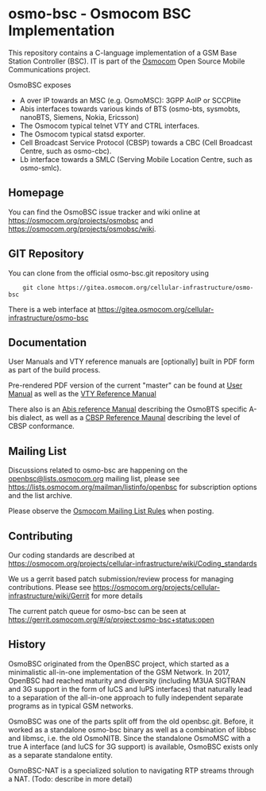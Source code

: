 osmo-bsc - Osmocom BSC Implementation
=====================================

This repository contains a C-language implementation of a GSM Base Station
Controller (BSC).  IT is part of the
[Osmocom](https://osmocom.org/) Open Source Mobile Communications
project.

OsmoBSC exposes
 * A over IP towards an MSC (e.g. OsmoMSC): 3GPP AoIP or SCCPlite
 * Abis interfaces towards various kinds of BTS (osmo-bts, sysmobts, nanoBTS, Siemens, Nokia, Ericsson)
 * The Osmocom typical telnet VTY and CTRL interfaces.
 * The Osmocom typical statsd exporter.
 * Cell Broadcast Service Protocol (CBSP) towards a CBC (Cell Broadcast Centre, such as osmo-cbc).
 * Lb interface towards a SMLC (Serving Mobile Location Centre, such as osmo-smlc).


Homepage
--------

You can find the OsmoBSC issue tracker and wiki online at
<https://osmocom.org/projects/osmobsc> and <https://osmocom.org/projects/osmobsc/wiki>.


GIT Repository
--------------

You can clone from the official osmo-bsc.git repository using

        git clone https://gitea.osmocom.org/cellular-infrastructure/osmo-bsc

There is a web interface at <https://gitea.osmocom.org/cellular-infrastructure/osmo-bsc>


Documentation
-------------

User Manuals and VTY reference manuals are [optionally] built in PDF form
as part of the build process.

Pre-rendered PDF version of the current "master" can be found at
[User Manual](https://ftp.osmocom.org/docs/latest/osmobsc-usermanual.pdf)
as well as the [VTY Reference Manual](https://ftp.osmocom.org/docs/latest/osmobsc-vty-reference.pdf)

There also is an
[Abis reference Manual](https://ftp.osmocom.org/docs/latest/osmobts-abis.pdf)
describing the OsmoBTS specific A-bis dialect, as well as a [CBSP Reference
Maunal](https://downloads.osmocom.org/docs/latest/osmobsc-cbsp.pdf)
describing the level of CBSP conformance.


Mailing List
------------

Discussions related to osmo-bsc are happening on the
openbsc@lists.osmocom.org mailing list, please see
<https://lists.osmocom.org/mailman/listinfo/openbsc> for subscription
options and the list archive.

Please observe the [Osmocom Mailing List
Rules](https://osmocom.org/projects/cellular-infrastructure/wiki/Mailing_List_Rules)
when posting.

Contributing
------------

Our coding standards are described at
<https://osmocom.org/projects/cellular-infrastructure/wiki/Coding_standards>

We us a gerrit based patch submission/review process for managing
contributions.  Please see
<https://osmocom.org/projects/cellular-infrastructure/wiki/Gerrit> for
more details

The current patch queue for osmo-bsc can be seen at
<https://gerrit.osmocom.org/#/q/project:osmo-bsc+status:open>


History
-------

OsmoBSC originated from the OpenBSC project, which started as a minimalistic
all-in-one implementation of the GSM Network. In 2017, OpenBSC had reached
maturity and diversity (including M3UA SIGTRAN and 3G support in the form of
IuCS and IuPS interfaces) that naturally lead to a separation of the all-in-one
approach to fully independent separate programs as in typical GSM networks.

OsmoBSC was one of the parts split off from the old openbsc.git. Before, it
worked as a standalone osmo-bsc binary as well as a combination of libbsc and
libmsc, i.e. the old OsmoNITB. Since the standalone OsmoMSC with a true A
interface (and IuCS for 3G support) is available, OsmoBSC exists only as a
separate standalone entity.

OsmoBSC-NAT is a specialized solution to navigating RTP streams through a NAT.
(Todo: describe in more detail)
